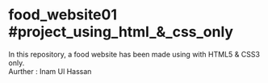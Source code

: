 # food_website01 #project_using_html_&_css_only
In this repository, a food website has been made using with HTML5 &amp; CSS3 only.
<br>
Aurther : Inam Ul Hassan
